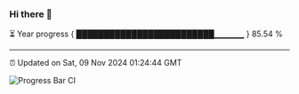 ### Hi there 👋

⏳ Year progress { █████████████████████████▁▁▁▁▁ } 85.54 %

---

⏰ Updated on Sat, 09 Nov 2024 01:24:44 GMT

![Progress Bar CI](https://github.com/liununu/liununu/workflows/Progress%20Bar%20CI/badge.svg)
